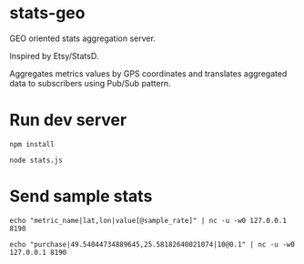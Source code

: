 # stats-geo
GEO oriented stats aggregation server.

Inspired by Etsy/StatsD.

Aggregates metrics values by GPS coordinates and translates aggregated data to subscribers using Pub/Sub pattern.

# Run dev server
`npm install`

`node stats.js`

# Send sample stats
`echo "metric_name|lat,lon|value[@sample_rate]" | nc -u -w0 127.0.0.1 8190`

`echo "purchase|49.54044734889645,25.58182640021074|10@0.1" | nc -u -w0 127.0.0.1 8190`
